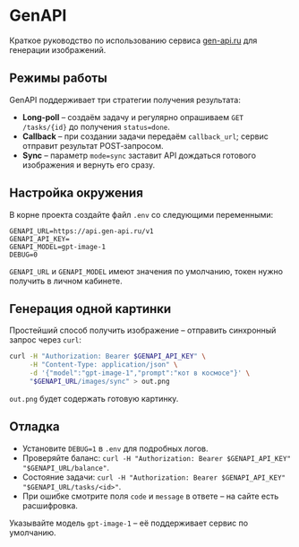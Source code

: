 # GenAPI

Краткое руководство по использованию сервиса [gen-api.ru](https://gen-api.ru) для генерации изображений.

## Режимы работы
GenAPI поддерживает три стратегии получения результата:

- **Long‑poll** – создаём задачу и регулярно опрашиваем `GET /tasks/{id}` до получения `status=done`.
- **Callback** – при создании задачи передаём `callback_url`; сервис отправит результат POST‑запросом.
- **Sync** – параметр `mode=sync` заставит API дождаться готового изображения и вернуть его сразу.

## Настройка окружения
В корне проекта создайте файл `.env` со следующими переменными:

```env
GENAPI_URL=https://api.gen-api.ru/v1
GENAPI_API_KEY=
GENAPI_MODEL=gpt-image-1
DEBUG=0
```

`GENAPI_URL` и `GENAPI_MODEL` имеют значения по умолчанию, токен нужно получить в личном кабинете.

## Генерация одной картинки
Простейший способ получить изображение – отправить синхронный запрос через `curl`:

```bash
curl -H "Authorization: Bearer $GENAPI_API_KEY" \
     -H "Content-Type: application/json" \
     -d '{"model":"gpt-image-1","prompt":"кот в космосе"}' \
     "$GENAPI_URL/images/sync" > out.png
```

`out.png` будет содержать готовую картинку.

## Отладка
- Установите `DEBUG=1` в `.env` для подробных логов.
- Проверяйте баланс: `curl -H "Authorization: Bearer $GENAPI_API_KEY" "$GENAPI_URL/balance"`.
- Состояние задачи: `curl -H "Authorization: Bearer $GENAPI_API_KEY" "$GENAPI_URL/tasks/<id>"`.
- При ошибке смотрите поля `code` и `message` в ответе – на сайте есть расшифровка.

Указывайте модель `gpt-image-1` – её поддерживает сервис по умолчанию.

